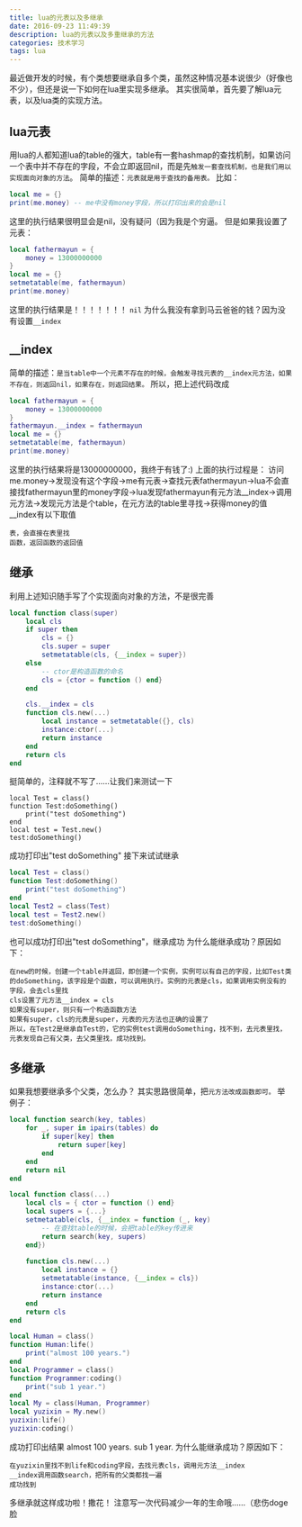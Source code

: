 ```yaml
---
title: lua的元表以及多继承
date: 2016-09-23 11:49:39
description: lua的元表以及多重继承的方法
categories: 技术学习
tags: lua
---
```

最近做开发的时候，有个类想要继承自多个类，虽然这种情况基本说很少（好像也不少），但还是说一下如何在lua里实现多继承。
其实很简单，首先要了解lua元表，以及lua类的实现方法。
## lua元表
用lua的人都知道lua的table的强大，table有一套hashmap的查找机制，如果访问一个表中并不存在的字段，不会立即返回nil，而是先`触发一套查找机制，也是我们用以实现面向对象的方法`。
简单的描述：`元表就是用于查找的备用表。`
比如：
``` lua
local me = {}
print(me.money) -- me中没有money字段，所以打印出来的会是nil
```
这里的执行结果很明显会是nil，没有疑问（因为我是个穷逼。
但是如果我设置了元表：
``` lua
local fathermayun = {
    money = 13000000000
}
local me = {}
setmetatable(me, fathermayun)
print(me.money)
```
这里的执行结果是！！！！！！！
`nil`
为什么我没有拿到马云爸爸的钱？因为没有设置`__index`
## __index
简单的描述：`是当table中一个元素不存在的时候，会触发寻找元表的__index元方法，如果不存在，则返回nil，如果存在，则返回结果。`
所以，把上述代码改成
``` lua
local fathermayun = {
    money = 13000000000
}
fathermayun.__index = fathermayun
local me = {}
setmetatable(me, fathermayun)
print(me.money)
```
这里的执行结果将是13000000000，我终于有钱了:)
上面的执行过程是：
访问me.money->发现没有这个字段->me有元表->查找元表fathermayun->lua不会直接找fathermayun里的money字段->lua发现fathermayun有元方法__index->调用元方法->发现元方法是个table，在元方法的table里寻找->获得money的值
__index有以下取值
```
表，会直接在表里找
函数，返回函数的返回值
```
## 继承
利用上述知识随手写了个实现面向对象的方法，不是很完善
``` lua
local function class(super)
    local cls
    if super then
        cls = {}
        cls.super = super
        setmetatable(cls, {__index = super})
    else
        -- ctor是构造函数的命名
        cls = {ctor = function () end}
    end

    cls.__index = cls
    function cls.new(...)
        local instance = setmetatable({}, cls)
        instance:ctor(...)
        return instance
    end
    return cls
end
```
挺简单的，注释就不写了……让我们来测试一下
```
local Test = class()
function Test:doSomething()
    print("test doSomething")
end
local test = Test.new()
test:doSomething()
```
成功打印出"test doSomething"
接下来试试继承
``` lua
local Test = class()
function Test:doSomething()
    print("test doSomething")
end
local Test2 = class(Test)
local test = Test2.new()
test:doSomething()
```
也可以成功打印出"test doSomething"，继承成功
为什么能继承成功？原因如下：
```
在new的时候，创建一个table并返回，即创建一个实例，实例可以有自己的字段，比如Test类的doSomething，该字段是个函数，可以调用执行。实例的元表是cls，如果调用实例没有的字段，会去cls里找
cls设置了元方法__index = cls
如果没有super，则只有一个构造函数方法
如果有super，cls的元表是super，元表的元方法也正确的设置了
所以，在Test2是继承自Test的，它的实例test调用doSomething，找不到，去元表里找，元表发现自己有父类，去父类里找，成功找到。
```
## 多继承
如果我想要继承多个父类，怎么办？
其实思路很简单，把`元方法改成函数即可。`
举例子：
``` lua
local function search(key, tables)
    for _, super in ipairs(tables) do
        if super[key] then
            return super[key]
        end
    end
    return nil
end

local function class(...)
    local cls = { ctor = function () end}
    local supers = {...}
    setmetatable(cls, {__index = function (_, key)
        -- 在查找table的时候，会把table的key传进来
        return search(key, supers)
    end})
    
    function cls.new(...)
        local instance = {}
        setmetatable(instance, {__index = cls})
        instance:ctor(...)
        return instance
    end
    return cls
end

local Human = class()
function Human:life()
    print("almost 100 years.")
end
local Programmer = class()
function Programmer:coding()
    print("sub 1 year.")
end
local My = class(Human, Programmer)
local yuzixin = My.new()
yuzixin:life()
yuzixin:coding()
```
成功打印出结果
almost 100 years.
sub 1 year.
为什么能继承成功？原因如下：

```
在yuzixin里找不到life和coding字段，去找元表cls，调用元方法__index
__index调用函数search，把所有的父类都找一遍
成功找到
```
多继承就这样成功啦！撒花！
注意写一次代码减少一年的生命哦……（悲伤doge脸